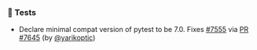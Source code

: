 ### 🧪 Tests

- Declare minimal compat version of pytest to be 7.0.  Fixes [#7555](https://github.com/datalad/datalad/issues/7555) via [PR #7645](https://github.com/datalad/datalad/pull/7645) (by [@yarikoptic](https://github.com/yarikoptic))
